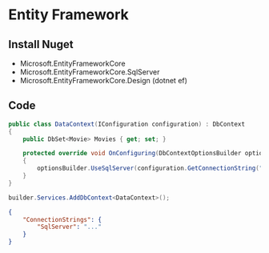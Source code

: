 # Entity Framework

## Install Nuget

- Microsoft.EntityFrameworkCore
- Microsoft.EntityFrameworkCore.SqlServer
- Microsoft.EntityFrameworkCore.Design (dotnet ef)

## Code

```csharp title="DataContext.cs"
public class DataContext(IConfiguration configuration) : DbContext
{
    public DbSet<Movie> Movies { get; set; }

    protected override void OnConfiguring(DbContextOptionsBuilder optionsBuilder)
    {
        optionsBuilder.UseSqlServer(configuration.GetConnectionString("SqlServer"));
    }
}
```

```csharp title="Program.cs"
builder.Services.AddDbContext<DataContext>();
```

```json title="appsettings.json"
{
    "ConnectionStrings": {
        "SqlServer": "..."
    }
}
```
